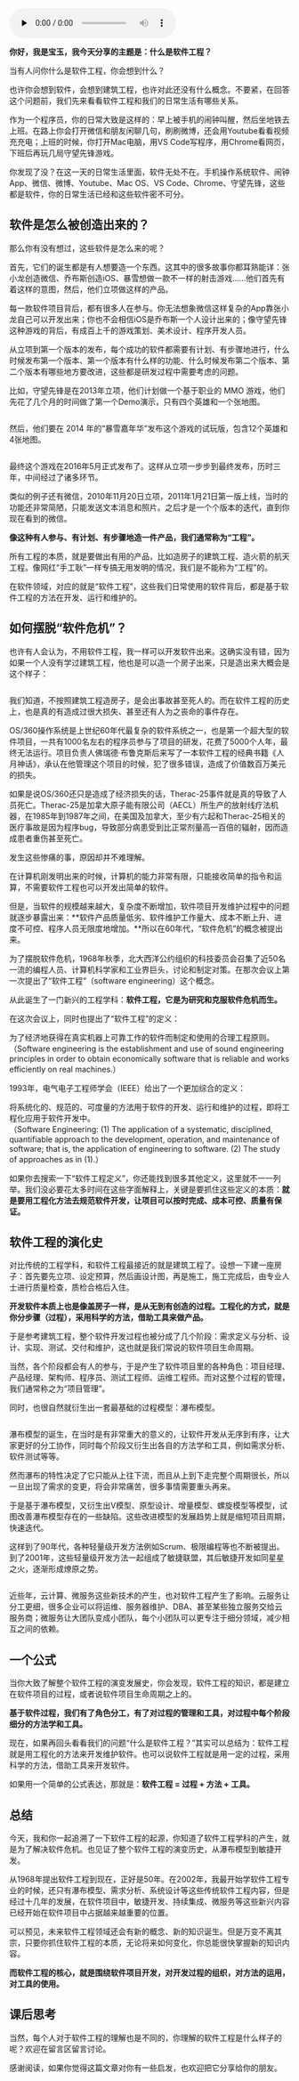 <audio id="audio" title="01 | 到底应该怎样理解软件工程？" controls="" preload="none"><source id="mp3" src="https://static001.geekbang.org/resource/audio/ae/d7/ae41f11ef249a3a63ea7315bad3334d7.mp3"></audio>

**你好，我是宝玉，我今天分享的主题是：什么是软件工程？**

当有人问你什么是软件工程，你会想到什么？

也许你会想到软件，会想到建筑工程，也许对此还没有什么概念。不要紧，在回答这个问题前，我们先来看看软件工程和我们的日常生活有哪些关系。

作为一个程序员，你的日常大致是这样的：早上被手机的闹钟叫醒，然后坐地铁去上班。在路上你会打开微信和朋友闲聊几句，刷刷微博，还会用Youtube看看视频充充电；上班的时候，你打开Mac电脑，用VS Code写程序，用Chrome看网页，下班后再玩几局守望先锋游戏。

你发现了没？在这一天的日常生活里面，软件无处不在。手机操作系统软件、闹钟App、微信、微博、Youtube、Mac OS、VS Code、Chrome、守望先锋，这些都是软件，你的日常生活已经和这些软件密不可分。

## 软件是怎么被创造出来的？

那么你有没有想过，这些软件是怎么来的呢？

首先，它们的诞生都是有人想要造一个东西。这其中的很多故事你都耳熟能详：张小龙创造微信、乔布斯创造iOS、暴雪想做一款不一样的射击游戏……他们首先有着这样的意图，然后，他们立项做这样的产品。

每一款软件项目背后，都有很多人在参与。你无法想象微信这样复杂的App靠张小龙自己可以开发出来；你也不会相信iOS是乔布斯一个人设计出来的；像守望先锋这种游戏的背后，有成百上千的游戏策划、美术设计、程序开发人员。

从立项到第一个版本的发布，每个成功的软件都需要有计划、有步骤地进行，什么时候发布第一个版本、第一个版本有什么样的功能、什么时候发布第二个版本、第二个版本有哪些地方要改进，这些都是研发过程中需要考虑的问题。

比如，守望先锋是在2013年立项，他们计划做一个基于职业的 MMO 游戏，他们先花了几个月的时间做了第一个Demo演示，只有四个英雄和一个张地图。

<img src="https://static001.geekbang.org/resource/image/a0/9e/a04f39349e6f3de9c10781f8da8f779e.jpeg" alt="" title="图片来源：The treasures of the Overwatch Archives panel at Blizzcon">

然后，他们要在 2014 年的“暴雪嘉年华”发布这个游戏的试玩版，包含12个英雄和4张地图。

<img src="https://static001.geekbang.org/resource/image/ae/e1/ae4a7ceadb1163240508a5d125a092e1.jpeg" alt="" title="图片来源：The treasures of the Overwatch Archives panel at Blizzcon">

最终这个游戏在2016年5月正式发布了。这样从立项一步步到最终发布，历时三年，中间经过了诸多环节。

类似的例子还有微信，2010年11月20日立项，2011年1月21日第一版上线，当时的功能还非常简陋，只能发送文本消息和照片。之后才是一个个版本的迭代，直到你现在看到的微信。

**像这种有人参与、有计划、有步骤地造一件产品，我们通常称为“工程”。**

所有工程的本质，就是要做出有用的产品，比如造房子的建筑工程、造火箭的航天工程。像网红“手工耿”一样专搞无用发明的情况，我们是不能称为“工程”的。

在软件领域，对应的就是“软件工程”，这些我们日常使用的软件背后，都是基于软件工程的方法在开发、运行和维护的。

## 如何摆脱“软件危机”？

也许有人会认为，不用软件工程，我一样可以开发软件出来。这确实没有错，因为如果一个人没有学过建筑工程，他也是可以造一个房子出来，只是造出来大概会是这个样子：

<img src="https://static001.geekbang.org/resource/image/57/52/57222a73010237e5ab069351b535df52.jpg" alt="">

我们知道，不按照建筑工程造房子，是会出事故甚至死人的。而在软件工程的历史上，也是真的有造成过很大损失、甚至还有人为之丧命的事件存在。

OS/360操作系统是上世纪60年代最复杂的软件系统之一，也是第一个超大型的软件项目，一共有1000名左右的程序员参与了项目的研发，花费了5000个人年，最终无法运行。项目负责人佛瑞德·布鲁克斯后来写了一本软件工程的经典书籍《人月神话》，承认在他管理这个项目的时候，犯了很多错误，造成了价值数百万美元的损失。

如果是说OS/360还只是造成了经济损失的话，Therac-25事件就是真的导致了人员死亡。Therac-25是加拿大原子能有限公司（AECL）所生产的放射线疗法机器，在1985年到1987年之间，在美国及加拿大，至少有六起和Therac-25相关的医疗事故是因为程序bug，导致部分病患受到比正常剂量高一百倍的辐射，因而造成患者重伤甚至死亡。

发生这些惨痛的事，原因却并不难理解。

在计算机刚发明出来的时候，计算机的能力非常有限，只能接收简单的指令和运算，不需要软件工程也可以开发出简单的软件。

但是，当软件的规模越来越大，复杂度不断增加，软件项目开发维护过程中的问题就逐步暴露出来：**软件产品质量低劣、软件维护工作量大、成本不断上升、进度不可控、程序人员无限度地增加。**所以在60年代，“软件危机”的概念被提出来。

为了摆脱软件危机，1968年秋季，北大西洋公约组织的科技委员会召集了近50名一流的编程人员、计算机科学家和工业界巨头，讨论和制定对策。在那次会议上第一次提出了“软件工程”（software engineering）这个概念。

从此诞生了一门新兴的工程学科：**软件工程，它是为研究和克服软件危机而生。**

在这次会议上，同时也提出了“软件工程”的定义：

> 
<p>为了经济地获得在真实机器上可靠工作的软件而制定和使用的合理工程原则。<br>
（Software engineering is the establishment and use of sound engineering principles in order to obtain economically software that is reliable and works efficiently on real machines.）</p>


1993年，电气电子工程师学会（IEEE）给出了一个更加综合的定义：

> 
<p>将系统化的、规范的、可度量的方法用于软件的开发、运行和维护的过程，即将工程化应用于软件开发中。<br>
（Software Engineering: (1) The application of a systematic, disciplined, quantifiable approach to the development, operation, and maintenance of software; that is, the application of engineering to software. (2) The study of approaches as in (1).）</p>


如果你去搜索一下“软件工程定义”，你还能找到很多其他定义，这里就不一一列举。我们没必要花太多时间在这些字面解释上，关键是要抓住这些定义的本质：**就是要用工程化方法去规范软件开发，让项目可以按时完成、成本可控、质量有保证。**

## 软件工程的演化史

对比传统的工程学科，和软件工程最接近的就是建筑工程了。设想一下建一座房子：首先要先立项、设定预算，然后画设计图，再是施工，施工完成后，由专业人士进行质量检查，质检合格后入住。

**开发软件本质上也是像盖房子一样，是从无到有创造的过程。工程化的方式，就是你分步骤（过程），采用科学的方法，借助工具来做产品。**

于是参考建筑工程，整个软件开发过程也被分成了几个阶段：需求定义与分析、设计、实现、测试、交付和维护，这也就是我们常说的软件项目生命周期。

当然，各个阶段都会有人的参与，于是产生了软件项目里的各种角色：项目经理、产品经理、架构师、程序员、测试工程师、运维工程师。而对这整个过程的管理，我们通常称之为“项目管理”。

同时，也很自然就衍生出一套最基础的过程模型：瀑布模型。

<img src="https://static001.geekbang.org/resource/image/88/d4/88e84f12bc09d3d2a0f5c25e22c50ed4.jpg" alt="">

瀑布模型的诞生，在当时是有非常重大的意义的，让软件开发从无序到有序，让大家更好的分工协作，同时每个阶段又衍生出各自的方法学和工具，例如需求分析、软件测试等等。

然而瀑布的特性决定了它只能从上往下流，而且从上到下走完整个周期很长，所以一旦出现了需求的变更，将会非常痛苦，很多事情需要重头再来。

于是基于瀑布模型，又衍生出V模型、原型设计、增量模型、螺旋模型等模型，试图改善瀑布模型存在的一些缺陷。这些改进模型的发展趋势上就是缩短项目周期，快速迭代。

这样到了90年代，各种轻量级开发方法例如Scrum、极限编程等也不断被提出。到了2001年，这些轻量级开发方法一起组成了敏捷联盟，其后敏捷开发如同星星之火，逐渐形成燎原之势。

<img src="https://static001.geekbang.org/resource/image/3b/3f/3b66yy913ee9d30676f9b81145b65a3f.jpg" alt="">

近些年，云计算、微服务这些新技术的产生，也对软件工程产生了影响。云服务让分工更细，很多企业可以将运维、服务器维护、DBA、甚至某些独立服务交给云服务商；微服务让大团队变成小团队，每个小团队可以更专注于细分领域，减少相互之间的依赖。 ​

## 一个公式

当你大致了解整个软件工程的演变发展史，你会发现，软件工程的知识，都是建立在软件项目的过程，或者说软件项目生命周期之上的。

**基于软件过程，我们有了角色分工，有了对过程的管理和工具，对过程中每个阶段细分的方法学和工具。**

现在，如果再回头看看我们的问题“什么是软件工程？”其实可以总结为：软件工程就是用工程化的方法来开发维护软件。也可以说软件工程就是用一定的过程，采用科学的方法，借助工具来开发软件。

如果用一个简单的公式表达，那就是：**软件工程 = 过程 + 方法 + 工具。**

## 总结

今天，我和你一起追溯了一下软件工程的起源，你知道了软件工程学科的产生，就是为了解决软件危机。也见证了整个软件工程的演变历史，从瀑布模型到敏捷开发。

从1968年提出软件工程到现在，正好是50年。在2002年，我最开始学软件工程专业的时候，还只有瀑布模型、需求分析、系统设计等这些传统软件工程内容，但是经过十几年的发展，在软件项目中，敏捷开发、持续集成、微服务等这些新兴内容已经开始在软件项目中占据越来越重要的位置。

可以预见，未来软件工程领域还会有新的概念、新的知识诞生。但是万变不离其宗，只要你抓住软件工程的本质，无论将来如何变化，你总能很快掌握新的知识内容。

**而软件工程的核心，就是围绕软件项目开发，对开发过程的组织，对方法的运用，对工具的使用。**

## 课后思考

当然，每个人对于软件工程的理解也是不同的，你理解的软件工程是什么样子的呢？欢迎在留言区留言讨论。

感谢阅读，如果你觉得这篇文章对你有一些启发，也欢迎把它分享给你的朋友。
